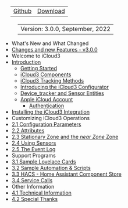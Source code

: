 <nav>
  <table style="padding: 10px 0 5px 20px;">
    <tr>
      <td>
        <a href="https://github.com/gcobb321/icloud3" class="button-base">Github</a>
      </td>
      <td>
        <a href="https://github.com/gcobb321/icloud3/releases" class="button-base">Download</a>
      </td>
    </tr>
  </table>
  <table style="padding:  0  10px  0 40px;">
    <tr>
      <td>
        <a  class="sidebar-version-date">Version: 3.0.0, September, 2022</a>
      </td>
    </tr>
  </table>
</nav>

- What's New and What Changed
 - [Changes and new Features - v3.0.0](CHANGELOG-v2.4.md)
- Welcome to iCloud3
 - [Introduction](README.md)
   - [Getting Started](chapters/1.0-getting-started.md)
   - [iCloud3 Components](chapters/1.1-ic3-components.md)
   - [iCloud3 Tracking Methods](chapters/1.2-ic3-tracking-methods.md)
   - [Introducing the iCloud3 Configurator](chapters/1.3-introducing-the-configurator.md)
   - [Device_tracker and Sensor Entities](chapters/1.4-device-tracker-sensor-names.md)
   - [Apple iCloud Account](chapters/1.5-apple-icloud-acct.md)
     - [Authentication](chapters/1.6-apple-icloud-acct-authentication.md)
 - [Installing the iCloud3 Integration](chapters/2.0-installing-and-configuring.md)
- Customizing iCloud3 Operations
 - [2.1 Configuration Parameters](chapters/2.1-config-parms.md)
 - [2.2 Attributes](chapters/2.2-attributes.md)
 - [2.3 Stationary Zone and the *near Zone* Zone](chapters/2.3-special-zones.md)
 - [2.4 Using Sensors](chapters/2.4-sensors.md)
 - [2.5 The Event Log](chapters/2.5-event-log.md)
- Support Programs
 - [3.1 Sample Lovelace Cards](chapters/3.1-sample-lovelace.md)
 - [3.2 Sample Automation & Scripts](chapters/3.2-sample-automation-scripts.md)
 - [3.3 HACS - Home Assistant Component Store](chapters/3.3-hacs.md)
 - [3.4 Service Calls](chapters/3.4-services.md)
- Other Information
 - [4.1 Technical Information](chapters/4.1-tech-info.md)
 - [4.2 Special Thanks](chapters/4.2-special-thanks.md)

